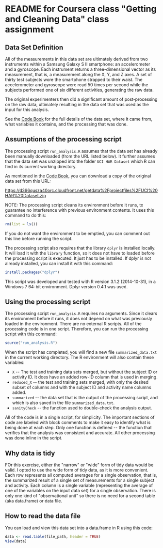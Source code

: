 # README for Coursera class "Getting and Cleaning Data" class assignment

## Data Set Definition

All of the measurements in this data set are ultimately derived from two
instruments within a Samsung Galaxy S II smartphone: an accelerometer and a
gyroscope. Each instrument returns a three-dimensional vector as its
measurement, that is, a measurement along the X, Y, and Z axes.  A set of
thirty test subjects wore the smartphone strapped to their waist.  The
accelerometer and gyroscope were read 50 times per second while the subjects
performed one of six different activities, generating the raw data.

The original experimenters then did a significant amount of post-processing on
the raw data, ultimately resulting in the data set that was used as the input
for this analysis.

See the [Code Book](./CodeBook.md) for the full details of the data set, where
it came from, what variables it contains, and the processing that was done.

## Assumptions of the processing script

The processing script `run_analysis.R` assumes that the data set has already
been manually downloaded (from the URL listed below).  It further assumes that 
the data set was unzipped into the folder `UCI HAR Dataset` which R can find
in its current working directory.

As mentioned in the [Code Book](./CodeBook.md), you can download a copy of the
original data set from this URL:

https://d396qusza40orc.cloudfront.net/getdata%2Fprojectfiles%2FUCI%20HAR%20Dataset.zip 

NOTE:  The processing script cleans its environment before it runs, to guarantee
no interference with previous environment contents.  It uses this command to do
this:

```R
rm(list = ls())
```

If you do not want the environment to be emptied, you can comment out this line
before running the script.

The processing script also requires that the library `dplyr` is installed
locally.  It will load it with the `library` function, so it does not have to
loaded before the processing script is executed.  It just has to be installed.
If dplyr is not already installed, you can install it with this command:

```R
install.packages("dplyr")
```

This script was developed and tested with R version 3.1.2 (2014-10-31), in a
Windows 7 64-bit environment. Dplyr version 0.4.1 was used.

## Using the processing script

The processing script `run_analysis.R` requires no arguments.  Since it clears
its environment before it runs, it does not depend on what was previously
loaded in the environment.  There are no external R scripts.  All of the
processing code is in one script.  Therefore, you can run the processing script
with this command:

```R
source("run_analysis.R")
```

When the script has completed, you will find a new file `summarized_data.txt`
in the current working directory.  The R environment will also contain these
variables:

* `X` -- The test and training data sets merged, but without the subject ID or
      activity ID.  It does have an added row-ID column that is used in merging.
* `reduced_X` -- the test and training sets merged, with only the desired subset of
      columns and with the subject ID and activity name columns added.
* `summarized` -- the data set that is the output of the processing script,
      and which is also saved in the file `summarized_data.txt`.
* `sanityCheck` -- the function used to double-check the analysis output.

All of the code is in a single script, for simplicity.  The important sections
of code are labeled with block comments to make it easy to identify what is
being done at each step.  Only one function is defined -- the function that
verifies that the analysis was consistent and accurate.  All other processing
was done inline in the script.

## Why data is tidy

FOr this exercise, either the "narrow" or "wide" form of tidy data would be
valid.  I opted to use the wide form of tidy data, as it is more convenient.
Each row represents all computed averages for a single observation, that is,
the summarized result of a single set of measurements for a single subject and
activity.  Each column is a single variable (representing the average of one of
the variables on the input data set) for a single observation.  There is only
one kind of "observational unit" so there is no need for a second table
(aka data.frame) or data file.

## How to read the data file

You can load and view this data set into a data.frame in R using this code:

```R
data <- read.table(file_path, header = TRUE) 
View(data)
```
